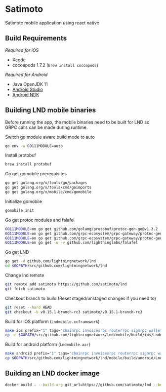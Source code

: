 # Satimoto
Satimoto mobile application using react native


## Build Requirements

_Required for iOS_
* Xcode
* cocoapods 1.7.2 (`brew install cocoapods`)

_Required for Android_
* Java OpenJDK 11 
* [Android Studio](https://developer.android.com/studio)
* [Android NDK](https://developer.android.com/ndk/guides)


## Building LND mobile binaries
Before running the app, the mobile binaries need to be built for LND so GRPC calls can be made during runtime.

Switch go module aware build mode to auto
```bash
go env -w GO111MODULE=auto
```
Install protobuf
```bash
brew install protobuf
```
Go get gomobile prerequisites 
```bash
go get golang.org/x/tools/go/packages
go get golang.org/x/tools/cmd/goimports
go get golang.org/x/mobile/cmd/gomobile
```
Initialize gomobile
```bash
gomobile init
```
Go get protoc modules and falafel
```bash
GO111MODULE=on go get github.com/golang/protobuf/protoc-gen-go@v1.3.2
GO111MODULE=on go get github.com/grpc-ecosystem/grpc-gateway/protoc-gen-grpc-gateway@v1.14.3
GO111MODULE=on go get github.com/grpc-ecosystem/grpc-gateway/protoc-gen-swagger@v1.14.3
GO111MODULE=on go get -u -v github.com/lightninglabs/falafel
```
Go get LND
```bash
go get -d github.com/lightningnetwork/lnd
cd $GOPATH/src/github.com/lightningnetwork/lnd
```
Change lnd remote
```bash
git remote add satimoto https://github.com/satimoto/lnd
git fetch satimoto
```
Checkout branch to build (Reset staged/unstaged changes if you need to)
```bash
git reset --hard HEAD
git checkout -b v0.15.1-branch-rc3 satimoto/v0.15.1-branch-rc3
```
Build for iOS platform (`Lndmobile.xcframework`)
```bash
make ios prefix="1" tags="chainrpc invoicesrpc routerrpc signrpc walletrpc"
cp -r $GOPATH/src/github.com/lightningnetwork/lnd/mobile/build/ios/Lndmobile.xcframework <path/to>/react-mobile/ios/LndMobile
```
Build for android platform (`Lndmobile.aar`)
```bash
make android prefix="1" tags="chainrpc invoicesrpc routerrpc signrpc walletrpc"
cp $GOPATH/src/github.com/lightningnetwork/lnd/mobile/build/android/Lndmobile.aar <path/to>/react-mobile/android/Lndmobile
```

## Building an LND docker image
```bash
docker build . --build-arg git_url=https://github.com/satimoto/lnd --build-arg checkout=v0.15.1-branch-rc3 -t satimoto/lnd:v0.15.1-branch-rc3
```